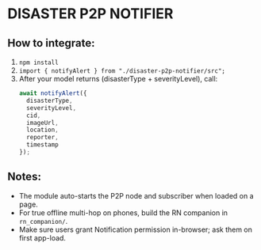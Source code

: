 # DISASTER P2P NOTIFIER

## How to integrate:

1. `npm install`
2. `import { notifyAlert } from "./disaster-p2p-notifier/src";`
3. After your model returns (disasterType + severityLevel), call: 
   ```js
   await notifyAlert({
     disasterType, 
     severityLevel, 
     cid, 
     imageUrl, 
     location, 
     reporter, 
     timestamp
   });
   ```

## Notes:

- The module auto-starts the P2P node and subscriber when loaded on a page.
- For true offline multi-hop on phones, build the RN companion in `rn_companion/`.
- Make sure users grant Notification permission in-browser; ask them on first app-load.
